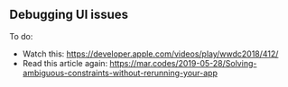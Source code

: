 ## Debugging UI issues

To do:

* Watch this: https://developer.apple.com/videos/play/wwdc2018/412/
* Read this article again: https://mar.codes/2019-05-28/Solving-ambiguous-constraints-without-rerunning-your-app